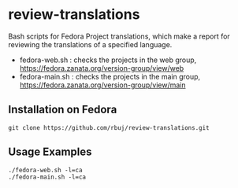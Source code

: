 # review-translations

Bash scripts for Fedora Project translations, which make a report for reviewing the translations of a specified language.
* fedora-web.sh : checks the projects in the web group, https://fedora.zanata.org/version-group/view/web
* fedora-main.sh : checks the projects in the main group,  https://fedora.zanata.org/version-group/view/main

Installation on Fedora
----------------------

```
git clone https://github.com/rbuj/review-translations.git
```

Usage Examples
--------------

```
./fedora-web.sh -l=ca
./fedora-main.sh -l=ca
```

